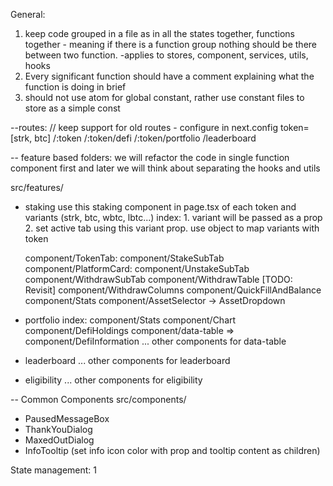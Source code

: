 General:
1. keep code grouped in a file as in all the states together, functions together - meaning if there is a function group nothing should be there between two function. -applies to stores, component, services, utils, hooks
2. Every significant function should have a comment explaining what the function is doing in brief
3. should not use atom for global constant, rather use constant files to store as a simple const

--routes:
// keep support for old routes - configure in next.config
token=[strk, btc]
/:token
/:token/defi
/:token/portfolio
/leaderboard

-- feature based folders: we will refactor the code in single function component first and later we will think about separating the hooks and utils

src/features/
- staking
	use this staking component in page.tsx of each token and variants (strk, btc, wbtc, lbtc...)
	index:
		1. variant will be passed as a prop
		2. set active tab using this variant prop. use object to map variants with token

	component/TokenTab:
	component/StakeSubTab
	component/PlatformCard:
	component/UnstakeSubTab	
	component/WithdrawSubTab
		component/WithdrawTable [TODO: Revisit]
		component/WithdrawColumns
	component/QuickFillAndBalance
	component/Stats
	component/AssetSelector -> AssetDropdown

- portfolio
	index:
	component/Stats
	component/Chart
	component/DefiHoldings
	component/data-table => component/DefiInformation
	... other components for data-table

- leaderboard
	... other components for leaderboard

- eligibility
	... other components for eligibility

-- Common Components
src/components/
- PausedMessageBox
- ThankYouDialog
- MaxedOutDialog
- InfoTooltip (set info icon color with prop and tooltip content as children)

State management:
1
